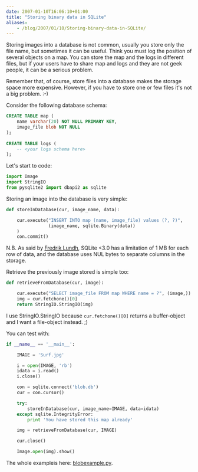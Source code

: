 ```yaml
---
date: 2007-01-10T16:06:10+01:00
title: "Storing binary data in SQLite"
aliases:
    - /blog/2007/01/10/Storing-binary-data-in-SQLite/
---
```


Storing images into a database is not common, usually you store only the file
name, but sometimes it can be useful. Think you must log the position of several
objects on a map. You can store the map and the logs in different files, but if
your users have to share map and logs and they are not geek people, it can be a
serious problem.

Remember that, of course, store files into a database makes the storage space
more expensive. However, if you have to store one or few files it's not a big
problem. :-)

Consider the following database schema:

```sql
CREATE TABLE map (
    name varchar(20) NOT NULL PRIMARY KEY,
    image_file blob NOT NULL
);
    
CREATE TABLE logs (
    -- <your logs schema here>
);
```

Let's start to code:

```python
import Image
import StringIO
from pysqlite2 import dbapi2 as sqlite
```

Storing an image into the database is very simple:

```python
def storeInDatabase(cur, image_name, data):

    cur.execute("INSERT INTO map (name, image_file) values (?, ?)",
                (image_name, sqlite.Binary(data))
    )
    con.commit()
```

N.B. As said by [Fredrik Lundh](http://effbot.org/zone/sqlite-blob.htm), SQLite
<3.0 has a limitation of 1 MB for each row of data, and the database uses NUL
bytes to separate columns in the storage.

Retrieve the previously image stored is simple too:

```python
def retrieveFromDatabase(cur, image):

    cur.execute("SELECT image_file FROM map WHERE name = ?", (image,))
    img = cur.fetchone()[0]
    return StringIO.StringIO(img)
```

I use StringIO.StringIO because `cur.fetchone()[0]` returns a buffer-object and
I want a file-object instead. ;)

You can test with:

```python
if __name__ == '__main__':

    IMAGE = 'Surf.jpg'

    i = open(IMAGE, 'rb')
    idata = i.read()
    i.close()

    con = sqlite.connect('blob.db')
    cur = con.cursor()

    try:
        storeInDatabase(cur, image_name=IMAGE, data=idata)
    except sqlite.IntegrityError:
        print 'You have stored this map already'

    img = retrieveFromDatabase(cur, IMAGE)

    cur.close()

    Image.open(img).show()
```

The whole exampleis here: [blobexample.py](/media/blog/blobexample.py).
